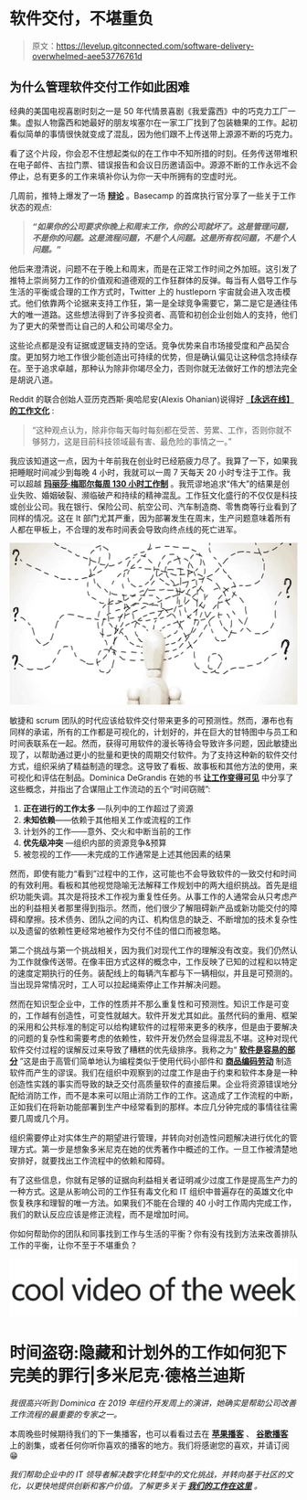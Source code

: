 # 软件交付，不堪重负

> 原文：<https://levelup.gitconnected.com/software-delivery-overwhelmed-aee53776761d>

## 为什么管理软件交付工作如此困难

经典的美国电视喜剧时刻之一是 50 年代情景喜剧《我爱露西》中的巧克力工厂一集。虚拟人物露西和她最好的朋友埃塞尔在一家工厂找到了包装糖果的工作。起初看似简单的事情很快就变成了混乱，因为他们跟不上传送带上源源不断的巧克力。

看了这个片段，你会忍不住想起类似的在工作中不知所措的时刻。任务传送带堆积在电子邮件、吉拉门票、错误报告和会议日历邀请函中。源源不断的工作永远不会停止，总有更多的工作来填补你认为你一天中所拥有的空虚时光。

几周前，推特上爆发了一场 [**辩论**](https://twitter.com/jasonfried/status/1209115637148274690) 。Basecamp 的首席执行官分享了一些关于工作状态的观点:

> ***“如果你的公司要求你晚上和周末工作，你的公司就坏了。这是管理问题，不是你的问题。这是流程问题，不是个人问题。这是所有权问题，不是个人问题。”***

他后来澄清说，问题不在于晚上和周末，而是在正常工作时间之外加班。这引发了推特上崇尚努力工作的价值观和道德观的工作狂群体的反弹。每当有人倡导工作与生活的平衡或合理的工作方式时，Twitter 上的 hustleporn 宇宙就会进入攻击模式。他们依靠两个论据来支持工作狂，第一是全球竞争需要它，第二是它是通往伟大的唯一道路。这些想法得到了许多投资者、高管和初创企业创始人的支持，他们为了更大的荣誉而让自己的人和公司竭尽全力。

这些论点都是没有证据或逻辑支持的空话。竞争优势来自市场接受度和产品契合度。更加努力地工作很少能创造出可持续的优势，但是确认偏见让这种信念持续存在。至于追求卓越，那种认为除非你竭尽全力，否则你就无法做好工作的想法完全是胡说八道。

Reddit 的联合创始人亚历克西斯·奥哈尼安(Alexis Ohanian)说得好 [**【永远在线】的工作文化**](https://qz.com/work/1458073/reddit-co-founder-alexis-ohanian-is-taking-a-stand-against-hustle-porn/) :

> “这种观点认为，除非你每天每时每刻都在受苦、劳累、工作，否则你就不够努力，这是目前科技领域最有害、最危险的事情之一。”

我应该知道这一点，因为十年前我在创业时已经筋疲力尽了。我算了一下，如果我把睡眠时间减少到每晚 4 小时，我就可以一周 7 天每天 20 小时专注于工作。我可以超越 [**玛丽莎·梅耶尔每周 130 小时工作制**](https://www.businessinsider.com/yahoo-ceo-marissa-mayer-on-130-hour-work-weeks-2016-8) 。我荒谬地追求“伟大”的结果是创业失败、婚姻破裂、濒临破产和持续的精神混乱。工作狂文化盛行的不仅仅是科技或创业公司。我在银行、保险公司、航空公司、汽车制造商、零售商等行业看到了同样的情况。这在 It 部门尤其严重，因为部署发生在周末，生产问题意味着所有人都在甲板上，不合理的发布时间表会导致向终点线的死亡进军。

![](img/f037eb28d39c885c4f309ee5e8194668.png)

敏捷和 scrum 团队的时代应该给软件交付带来更多的可预测性。然而，瀑布也有同样的承诺，所有的工作都是可视化的，计划好的，并在巨大的甘特图中与员工和时间表联系在一起。然而，获得可用软件的漫长等待会导致许多问题，因此敏捷出现了，以帮助通过更小的批量和更快的周期交付软件。为了支持这种新的软件交付方式，组织采纳了精益制造的理念。这导致了看板、故事板和其他方法的使用，来可视化和评估在制品。Dominica DeGrandis 在她的书 [**让工作变得可见**](https://itrevolution.com/book/making-work-visible/) 中分享了这些概念，并指出了合谋阻止工作流动的五个“时间窃贼”:

1.  **正在进行的工作太多** —队列中的工作超过了资源
2.  **未知依赖**——依赖于其他相关工作或流程的工作
3.  计划外的工作——意外、交火和中断当前的工作
4.  **优先级冲突** —组织内部的资源竞争&预算
5.  被忽视的工作——未完成的工作通常是上述其他因素的结果

然而，即使有能力“看到”过程中的工作，这可能也不会导致软件的一致交付和时间的有效利用。看板和其他视觉隐喻无法解释工作规划中的两大组织挑战。首先是组织功能失调。其次是将技术工作视为重复性任务。从事工作的人通常会从只考虑产出的利益相关者那里得到指示。然而，他们很少了解阻碍新产品或新功能交付的障碍和摩擦。技术债务、团队之间的内讧、机构信息的缺乏、不断增加的技术复杂性以及遗留的依赖性更经常地被作为交付不佳的借口而被忽略。

第二个挑战与第一个挑战相关，因为我们对现代工作的理解没有改变。我们仍然认为工作就像传送带。在像丰田方式这样的概念中，工作反映了已知的过程和以特定的速度定期执行的任务。装配线上的每辆汽车都与下一辆相似，并且是可预测的。当出现异常情况时，工人可以拉起绳索停止工作并解决问题。

然而在知识型企业中，工作的性质并不那么重复性和可预测性。知识工作是可变的，工作越有创造性，可变性就越大。软件开发尤其如此。虽然代码的重用、框架的采用和公共标准的制定可以给构建软件的过程带来更多的秩序，但是由于要解决的问题的复杂性和需要考虑的依赖性，软件开发仍然会显得混乱不堪。这种对现代软件交付过程的误解反过来导致了糟糕的优先级排序。我称之为“ [**软件是容易的部分**](https://devbizops.co/2019/05/27/does-your-ceo-understand-software-development/) ”这是由于高管们简单地认为编程类似于使用代码小部件和 [**商品编码劳动**](https://devbizops.co/2019/09/04/the-labors-of-code/) 制造软件而产生的谬误。我们在组织中观察到的过度工作是由于约束和软件本身是一种创造性实践的事实而导致的缺乏交付高质量软件的直接后果。企业将资源错误地分配给消防工作，而不是本来可以阻止消防工作的工作。这造成了工作流程的中断，正如我们在将新功能部署到生产中经常看到的那样。本应几分钟完成的事情往往需要几周或几个月。

组织需要停止对实体生产的期望进行管理，并转向对创造性问题解决进行优化的管理方式。第一步是想象多米尼克在她的优秀著作中概述的工作。一旦工作被清楚地安排好，就要找出工作流程中的依赖和障碍。

有了这些信息，你就有足够的证据向利益相关者证明减少过度工作是提高生产力的一种方式。这是从影响公司的工作狂有毒文化和 IT 组织中普遍存在的英雄文化中恢复秩序和理智的唯一方法。如果我们不能在合理的 40 小时工作周内完成工作，我们的默认反应应该是修正流程，而不是增加时间。

你如何帮助你的团队和同事找到工作与生活的平衡？你有没有找到方法来改善排队工作的平衡，让你不至于不堪重负？

![](img/6a037d5adcb11937e6d1f83ab5b815b5.png)

# **时间盗窃:隐藏和计划外的工作如何犯下完美的罪行|多米尼克·德格兰迪斯**

*我很高兴听到 Dominica 在 2019 年纽约开发周上的演讲，她确实是帮助公司改善工作流程的最重要的专家之一。*

本周晚些时候期待我们的下一集播客，也可以看看过去在 [**苹果播客**](https://podcasts.apple.com/us/podcast/heretechs/id1485913088) 、 [**谷歌播客**](https://play.google.com/music/listen?u=0#/ps/Iyc3skvthrw7j3vgevce2r4wpmi) 上的剧集，或者任何你听你喜欢的播客的地方。我们将感谢您的喜欢，并请订阅😁

*我们帮助企业中的 IT 领导者解决数字化转型中的文化挑战，并转向基于社区的文化，以更快地提供创新和客户价值。了解更多关于* [***我们的工作在这里***](https://devbizops.co/) *。*